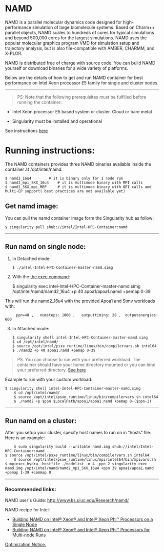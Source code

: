 # NAMD

NAMD is a parallel molecular dynamics code designed for high-performance simulation of large biomolecule systems. Based on Charm++ parallel objects, NAMD scales to hundreds of cores for typical simulations and beyond 500,000 cores for the largest simulations. NAMD uses the popular molecular graphics program VMD for simulation setup and trajectory analysis, but is also file-compatible with AMBER, CHARMM, and X-PLOR.

NAMD is distributed free of charge with source code. You can build NAMD yourself or download binaries for a wide variety of platforms. 

Below are the details of how to get and run NAMD container for best performance on Intel Xeon processor E5 family for single and cluster nodes.

***

> PS: Note that the following prerequisites must be fulfilled before running the container:

   - Intel Xeon processor E5 based system or cluster. Cloud or bare metal 

   - Singularity must be installed and operational

See instructions [here](https://github.com/intel/Intel-HPC-Container/wiki/3.-Documentation-running-CSPs)

# Running instructions:
The NAMD containers provides three NAMD binaries available inside the container at /opt/intel/namd:

	$ namd2_16u4 		# it is binary only for 1 node run 
	$ namd2_mpi_SKX_16u4 	# it is multimode binary with MPI calls
	$ namd2_SKX_mpi_MEP 	# it is multimode binary with OFI calls and Multi-EP support( best practices are not available yet)


## Get namd image:

You can pull the namd container image form the Singularity hub as follow:

	$ singularity pull shub://intel/Intel-HPC-Container:namd

***
## Run namd on single node:

1.  In Detached mode:
	
        $ ./intel-Intel-HPC-Container-master-namd.simg

2.  With the [the exec command](http://singularity.lbl.gov/docs-exec): 

	   $ singularity exec intel-Intel-HPC-Container-master-namd.simg /opt/intel/namd/namd2_16u4 +p 40 apoa1/apoa1.namd +pemap 0-39
	
	
This will run the namd2_16u4 with the provided Apoa1 and Stmv workloads with:

         ppn=40 ,   numsteps: 1000 ,   outputtiming: 20 ,  outputenergies: 600 
  

3.  In Attached mode: 

        $ singularity shell intel-Intel-HPC-Container-master-namd.simg
        $ cd /opt/intel/namd/
        $ source /opt/intel/psxe_runtime/linux/bin/compilervars.sh intel64
        $ ./namd2 +p 40 apoa1.namd +pemap 0-39

> PS. You can choose to run with your preferred workload. The container should have your home directory mounted or you can bind your preferred directory. [See here](https://singularity.lbl.gov/docs-mount) 

Example to run with your custom workload:

	$ singularity shell intel-Intel-HPC-Container-master-namd.simg
        $ cd /opt/intel/namd/
        $ source /opt/intel/psxe_runtime/linux/bin/compilervars.sh intel64
        $ ./namd2 +p $ppn $LocalPath/apoa1/apoa1.namd +pemap 0-($ppn-1)

***
## Run namd on a cluster:

After you setup your cluster, specify host names to run on in “hosts” file. Here is an example:
      
        $ sudo singularity build --writable namd.img shub://intel/Intel-HPC-Container:namd
	$ source /opt/intel/psxe_runtime/linux/bin/compilervars.sh intel64
        $ source /opt/intel/psxe_runtime/linux/mpi/intel64/bin/mpivars.sh
	$ mpiexec.hydra -hostfile ./nodelist -n 4 -ppn 2 singularity exec namd.img /opt/intel/namd/namd2_mpi_SKX_16u4 +ppn 39 apoa1/apoa1.namd +pemap 1-39 +commap 0  

***

### Recommended links:
NAMD user's Guide: http://www.ks.uiuc.edu/Research/namd/

NAMD recipe for Intel:
* [Building NAMD on Intel® Xeon® and Intel® Xeon Phi™ Processors on a Single Node](https://software.intel.com/en-us/articles/recipe-building-namd-on-intel-xeon-and-intel-xeon-phi-processors-on-a-single-node)
* [Building NAMD on Intel® Xeon® and Intel® Xeon Phi™ Processors for Multi-node Runs](https://software.intel.com/en-us/articles/recipe-building-namd-on-intel-xeon-and-intel-xeon-phi-processors-for-multi-node-runs)


[Optimization Notice.](https://software.intel.com/en-us/articles/optimization-notice#opt-en)
